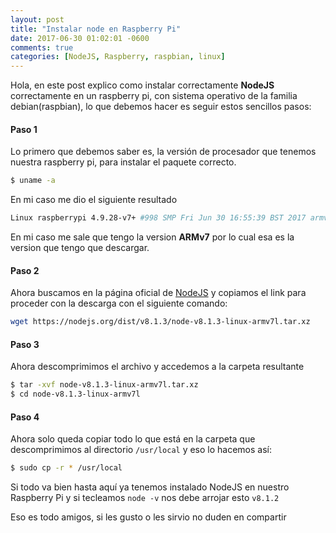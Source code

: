 ```yaml
---
layout: post
title: "Instalar node en Raspberry Pi"
date: 2017-06-30 01:02:01 -0600
comments: true
categories: [NodeJS, Raspberry, raspbian, linux]
---
```


Hola, en este post explico como instalar correctamente **NodeJS** correctamente en un raspberry pi, con sistema operativo de la familia debian(raspbian), lo que debemos hacer es seguir estos sencillos pasos:
<!--more-->
#### Paso 1
Lo primero que debemos saber es, la versión de procesador que tenemos nuestra raspberry pi, para instalar el paquete correcto.
``` Bash
$ uname -a
```
En mi caso me dio el siguiente resultado

``` Bash
Linux raspberrypi 4.9.28-v7+ #998 SMP Fri Jun 30 16:55:39 BST 2017 armv7l GNU/Linux
```

En mi caso me sale que tengo la version **ARMv7** por lo cual esa es la version que tengo que descargar.

#### Paso 2
Ahora buscamos en la página oficial de [NodeJS](https://nodejs.org/en/download/current/) y copiamos el link para proceder con la descarga con el siguiente comando:
```Bash Descargar node
wget https://nodejs.org/dist/v8.1.3/node-v8.1.3-linux-armv7l.tar.xz
```

#### Paso 3
Ahora descomprimimos el archivo y accedemos a la carpeta resultante
```Bash
$ tar -xvf node-v8.1.3-linux-armv7l.tar.xz
$ cd node-v8.1.3-linux-armv7l
```
#### Paso 4
Ahora solo queda copiar todo lo que está en la carpeta que descomprimimos al directorio ``/usr/local`` y eso lo hacemos así:

```Bash
$ sudo cp -r * /usr/local
```
Si todo va bien hasta aquí ya tenemos instalado NodeJS en nuestro Raspberry Pi y si tecleamos ``node -v``  nos debe arrojar esto ``v8.1.2``

Eso es todo amigos, si les gusto o les sirvio no duden en compartir
